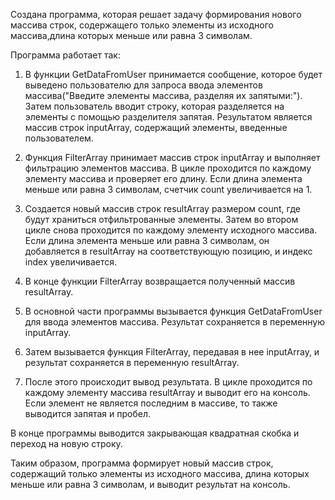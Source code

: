 Создана программа, которая решает задачу формирования нового массива строк, содержащего только элементы из исходного массива,длина которых меньше или равна 3 символам.

Программа работает так:

1. В функции GetDataFromUser принимается сообщение, которое будет выведено пользователю для запроса ввода элементов массива("Введите элементы массива, разделяя их запятыми:"). Затем пользователь вводит строку, которая разделяется на элементы с помощью разделителя запятая. Результатом является массив строк inputArray, содержащий элементы, введенные пользователем.

2. Функция FilterArray принимает массив строк inputArray и выполняет фильтрацию элементов массива. В цикле проходится по каждому элементу массива и проверяет его длину. Если длина элемента меньше или равна 3 символам, счетчик count увеличивается на 1.

3. Создается новый массив строк resultArray размером count, где будут храниться отфильтрованные элементы. Затем во втором цикле снова проходится по каждому элементу исходного массива. Если длина элемента меньше или равна 3 символам, он добавляется в resultArray на соответствующую позицию, и индекс index увеличивается.

4. В конце функции FilterArray возвращается полученный массив resultArray.

5. В основной части программы вызывается функция GetDataFromUser для ввода элементов массива. Результат сохраняется в переменную inputArray.

6. Затем вызывается функция FilterArray, передавая в нее inputArray, и результат сохраняется в переменную resultArray.

7. После этого происходит вывод результата. В цикле проходится по каждому элементу массива resultArray и выводит его на консоль. Если элемент не является последним в массиве, то также выводится запятая и пробел.

В конце программы выводится закрывающая квадратная скобка и переход на новую строку.

Таким образом, программа формирует новый массив строк, содержащий только элементы из исходного массива, длина которых меньше или равна 3 символам, и выводит результат на консоль.






